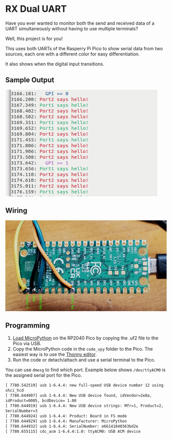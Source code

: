 # RX Dual UART

Have you ever wanted to monitor both the send and received
data of a UART simultaneously without having to use multiple
terminals?

Well, this project is for you!

This uses both UARTs of the Rasperry Pi Pico to show serial data
from two sources, each one with a different color for easy
differentiation.

It also shows when the digital input transitions.

## Sample Output

![Sample Output](docs/Sample_Output.png)

## Wiring

![Wiring](docs/RPico_Wiring_RX_Dual_UART.png)

## Programming

1. [Load MicroPython](https://www.raspberrypi.com/documentation/microcontrollers/micropython.html) on the RP2040 Pico by copying the .uf2 file to the Pico via USB.
2. Copy the MicroPython code in the `code_upy` folder to the Pico. The easiest way is to use the [Thonny editor](https://thonny.org/).
3. Run the code or detach/attach and use a serial terminal to the Pico.

You can use `dmesg` to find which port. Example below shows `/dev/ttyACM0` is the assigned serial port for the Pico.

```
[ 7780.542519] usb 1-6.4.4: new full-speed USB device number 12 using xhci_hcd
[ 7780.644907] usb 1-6.4.4: New USB device found, idVendor=2e8a, idProduct=0005, bcdDevice= 1.00
[ 7780.644919] usb 1-6.4.4: New USB device strings: Mfr=1, Product=2, SerialNumber=3
[ 7780.644924] usb 1-6.4.4: Product: Board in FS mode
[ 7780.644929] usb 1-6.4.4: Manufacturer: MicroPython
[ 7780.644932] usb 1-6.4.4: SerialNumber: e66141040363bd2e
[ 7780.655115] cdc_acm 1-6.4.4:1.0: ttyACM0: USB ACM device
```
